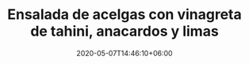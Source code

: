 ---
title: "Ensalada de acelgas con vinagreta de tahini, anacardos y limas"
date: 2020-05-07T14:46:10+06:00
description: "Ensalada de acelgas con vinagreta de tahini, anacardos y limas"
type: "recipe"
image: "images/recipes/acelgas-vinagreta-tahini-anacardos-limas.png"
cuisine: Raw food
suitableForDiet: VeganDiet
categories: ensalada
yield: 2 porciones
prepTime: 20
cookTime: 60
totalTime: 80
tags:
  - "acelgas"
  - "tahini"
ingredients:
- 1 manojo de acelgas
- 1/2 pimiento amarillo
- 1/2 pimiento rojo
- Anacardos
- Limas
- Tahini
- AOVE
- Sal marina
directions:
- Lava y retira los hilos fibrosos en los tallos de las acelgas. Córtalas en tiras finas.
- Lava y corta ambos pimientos en brunoise.
- Mezcla los pimientos con las acelgas.
- Tritura muy finamente los anacardos, con el tahini, el zumo de las 2 limas, el AOVE y la sal marina.
- Bate hasta conseguir una vinagreta cremosa.
- Aliña la ensalada con la vinagreta justo antes de servir.
tips:
---